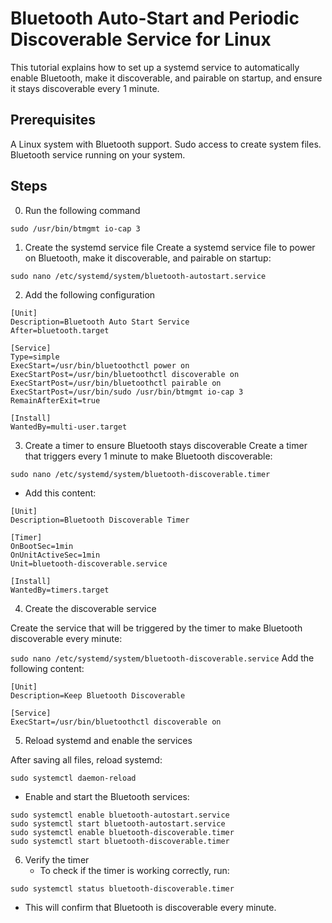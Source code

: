# Bluetooth Auto-Start and Periodic Discoverable Service for Linux

This tutorial explains how to set up a systemd service to automatically enable Bluetooth, make it discoverable, and pairable on startup, and ensure it stays discoverable every 1 minute.

## Prerequisites

A Linux system with Bluetooth support.
Sudo access to create system files.
Bluetooth service running on your system.

## Steps

0. Run the following command

```
sudo /usr/bin/btmgmt io-cap 3
```

1. Create the systemd service file
   Create a systemd service file to power on Bluetooth, make it discoverable, and pairable on startup:

`sudo nano /etc/systemd/system/bluetooth-autostart.service `

2. Add the following configuration

```
[Unit]
Description=Bluetooth Auto Start Service
After=bluetooth.target

[Service]
Type=simple
ExecStart=/usr/bin/bluetoothctl power on
ExecStartPost=/usr/bin/bluetoothctl discoverable on
ExecStartPost=/usr/bin/bluetoothctl pairable on
ExecStartPost=/usr/bin/sudo /usr/bin/btmgmt io-cap 3
RemainAfterExit=true

[Install]
WantedBy=multi-user.target
```

3. Create a timer to ensure Bluetooth stays discoverable
   Create a timer that triggers every 1 minute to make Bluetooth discoverable:

`sudo nano /etc/systemd/system/bluetooth-discoverable.timer`

- Add this content:

```
[Unit]
Description=Bluetooth Discoverable Timer

[Timer]
OnBootSec=1min
OnUnitActiveSec=1min
Unit=bluetooth-discoverable.service

[Install]
WantedBy=timers.target
```

4. Create the discoverable service

Create the service that will be triggered by the timer to make Bluetooth discoverable every minute:

`sudo nano /etc/systemd/system/bluetooth-discoverable.service`
Add the following content:

```
[Unit]
Description=Keep Bluetooth Discoverable

[Service]
ExecStart=/usr/bin/bluetoothctl discoverable on
```

5. Reload systemd and enable the services

After saving all files, reload systemd:

`sudo systemctl daemon-reload`

- Enable and start the Bluetooth services:

```
sudo systemctl enable bluetooth-autostart.service
sudo systemctl start bluetooth-autostart.service
sudo systemctl enable bluetooth-discoverable.timer
sudo systemctl start bluetooth-discoverable.timer
```

6. Verify the timer
   - To check if the timer is working correctly, run:

`sudo systemctl status bluetooth-discoverable.timer`

- This will confirm that Bluetooth is discoverable every minute.

